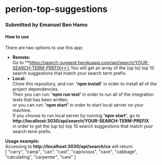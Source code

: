 # **perion-top-suggestions**
### Submitted by Emanuel Ben Hamo
 
#### How to use
There are two options to use this app:
 * **Remote:**\
        Go to **https://search-suggest.herokuapp.com/api/search/YOUR-SEARCH-TERM-PREFIX**:\
        You will get an array of the (up to) top 10 search suggestions that match your search term prefix.
 * **Local:**\
        Clone this repository, and run: **'npm install'** in order to install all of the project dependencies.\
        Then you can run: **'npm run test'** in order to run all of the integration tests that has been written,\
        or you can run: **'npm start'** in order to start local server on your machine.\
        If you choose to run local server by running **'npm start'**, go to **http://localhost:3030/api/search/YOUR-SEARCH-TERM-PREFIX**\
        in order to get the (up to) top 10 search suggestions that match your search term prefix.


**Usage example:**\
Accessing to **http://localhost:3030/api/search/ca** will return:\
[
"carry",
"camp",
"can",
"cast",
"capricious",
"cave",
"cabbage",
"calculating",
"carpenter",
"care"
]
